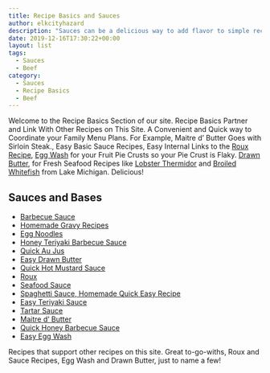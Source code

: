 ```yaml
---
title: Recipe Basics and Sauces
author: elkcityhazard
description: "Sauces can be a delicious way to add flavor to simple recipes. Learn how to make a white sauce, and find easy sauce recipes for seafood, meat, and vegetables."
date: 2019-12-16T17:30:22+00:00
layout: list
tags: 
  - Sauces
  - Beef
category: 
  - Sauces
  - Recipe Basics
  - Beef
---
```

Welcome to the Recipe Basics Section of our site. Recipe Basics Partner and Link With Other Recipes on This Site. A Convenient and Quick way to Coordinate your Family Menu Plans. For Example, Maitre d&#8217; Butter Goes with Sirloin Steak., Easy Basic Sauce Recipes, Easy Internal Links to the <a href="/wordpress/easy-vegetarian-dinner-recipes/how-to-make-roux/" rel="noopener noreferrer" target="_blank">Roux Recipe</a>, <a href="/wordpress/easy-vegetarian-dinner-recipes/how-to-make-an-egg-wash/" rel="noopener noreferrer" target="_blank">Egg Wash</a> for your Fruit Pie Crusts so your Pie Crust is Flaky. <a href="/wordpress/appetizers/easy-drawn-butter-clarified-butter-recipe/" rel="noopener noreferrer" target="_blank">Drawn Butter</a>, for Fresh Seafood Recipes like <a href="/wordpress/recipes-for-special-occasions-and-events/lobster-thermidor-recipe/" rel="noopener noreferrer" target="_blank">Lobster Thermidor</a> and <a href="/wordpress/chef-franks-seasoning-recipes/lake-michigan-broiled-whitefish/" rel="noopener noreferrer" target="_blank">Broiled Whitefish</a> from Lake Michigan. Delicious!

## Sauces and Bases

  * [Barbecue Sauce][1]
  * [Homemade Gravy Recipes][2]
  * [Egg Noodles][3]
  * [Honey Teriyaki Barbecue Sauce][4]
  * [Quick Au Jus][5]
  * [Easy Drawn Butter][6]
  * [Quick Hot Mustard Sauce][7]
  * [Roux][8]
  * [Seafood Sauce][9]
  * [Spaghetti Sauce, Homemade Quick Easy Recipe][10]
  * [Easy Teriyaki Sauce][11]
  * [Tartar Sauce][12]
  * [Maitre d&#8217; Butter][13]
  * [Quick Honey Barbecue Sauce][14]
  * [Easy Egg Wash][15]

Recipes that support other recipes on this site. Great to-go-withs, Roux and Sauce Recipes, Egg Wash and Drawn Butter, just to name a few!

 [1]: /wordpress/index.php/recipe-basics-and-sauces/homemade-barbecue-sauce/
 [2]: /wordpress/index.php/institutional-recipes-for-200/easy-side-dishes/easy-gravy-recipe/
 [3]: /wordpress/index.php/chef-franks-seasoning-recipes/quick-and-easy-egg-noodle-recipe/
 [4]: /wordpress/index.php/chef-franks-seasoning-recipes/honey-teriyaki-barbecue-sauce/
 [5]: /wordpress/index.php/recipe-basics-and-sauces/quick-au-jus/
 [6]: /wordpress/index.php/appetizers/easy-drawn-butter-clarified-butter-recipe/
 [7]: /wordpress/index.php/appetizers/hot-mustard-sauce-recipe/
 [8]: /wordpress/index.php/easy-vegetarian-dinner-recipes/how-to-make-roux/
 [9]: /wordpress/index.php/appetizers/seafood-sauce-recipe/
 [10]: /wordpress/index.php/easy-vegetarian-dinner-recipes/vegetarian-spaghetti-recipe/
 [11]: /wordpress/index.php/grilling-cookouts-and-barbecues/easy-teriyaki-sauce-recipe/
 [12]: /wordpress/index.php/chef-franks-seasoning-recipes/tartar-sauce-for-fish/
 [13]: /wordpress/index.php/grilling-cookouts-and-barbecues/maitre-d-butter/
 [14]: /wordpress/index.php/grilling-cookouts-and-barbecues/honey-barbecue-sauce-recipe/
 [15]: /wordpress/index.php/easy-vegetarian-dinner-recipes/how-to-make-an-egg-wash/
